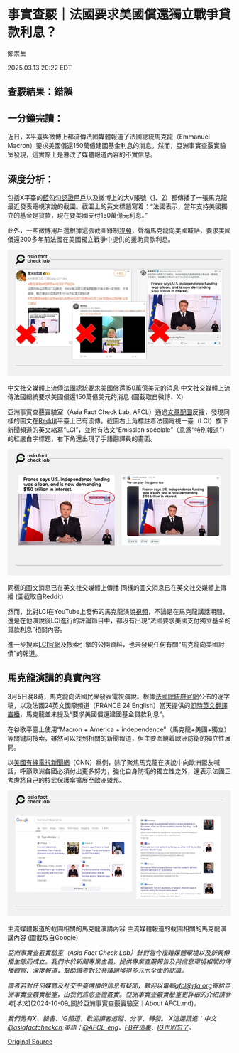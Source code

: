 # 事實查覈｜法國要求美國償還獨立戰爭貸款利息？

鄭崇生

2025.03.13 20:22 EDT

## 查覈結果：錯誤

## #

## 一分鐘完讀：

近日，X平臺與微博上都流傳法國媒體報道了法國總統馬克龍（Emmanuel Macron）要求美國償還150萬億建國基金利息的消息。然而，亞洲事實查覈實驗室發現，這實際上是篡改了媒體報道內容的不實信息。

## 深度分析：

包括X平臺的[藍勾勾認證用戶](https://archive.ph/jMKVC)以及微博上的大V賬號（[1](https://archive.ph/hRQd2)、[2](https://archive.ph/wip/4kE0g)）都傳播了一張馬克龍最近發表電視演說的截圖。截圖上的英文標題寫着：“法國表示，當年支持美國獨立的基金是貸款，現在要美國支付150萬億元利息。”

此外，一些微博用戶還根據這張截圖錄制[視頻](https://archive.ph/3gz4k)，聲稱馬克龍向美國喊話，要求美國償還200多年前法國在美國獨立戰爭中提供的援助貸款利息。

![中文社交媒體上流傳法國總統要求美國償還150萬億美元的消息](images/A6JKQXIZVFEMRFTYJ7UOOO372E.PNG)

中文社交媒體上流傳法國總統要求美國償還150萬億美元的消息 中文社交媒體上流傳法國總統要求美國償還150萬億美元的消息 (圖截取自微博、X)

亞洲事實查覈實驗室（Asia Fact Check Lab, AFCL）通過[文章配圖](https://archive.ph/jMKVC)反搜，發現同樣的圖文在[Reddit](https://archive.ph/kjNxE)平臺上已有流傳。截圖右上角標註着法國電視一臺（LCI）旗下新聞頻道的英文縮寫“LCI”，並附有法文“Emission spéciale”（意爲“特別報道”）的紅底白字標題，右下角還出現了手語翻譯員的畫面。

![同樣的圖文消息已在英文社交媒體上傳播](images/H7THQM3G2ZF2JFAPWOXU3TD6AE.PNG)

同樣的圖文消息已在英文社交媒體上傳播 同樣的圖文消息已在英文社交媒體上傳播 (圖截取自Reddit)

然而，比對LCI在YouTube上發佈的馬克龍演說[視頻](https://youtu.be/bnsBM-JqsuI?si=llC4guJ5nBvUcnTl)，不論是在馬克龍講話期間，還是在他演說後LCI進行的評論節目中，都沒有出現“法國要求美國支付獨立基金的貸款利息”相關內容。

進一步搜索[LCI官網](https://www.tf1info.fr/)及搜索引擎的公開資料，也未發現任何有關“馬克龍向美國討債”的報道。

## 馬克龍演講的真實內容

3月5日晚8時，馬克龍向法國民衆發表電視演說。根據[法國總統府官網](https://www.elysee.fr/emmanuel-macron/2025/03/05/adresse-aux-francais-6)公佈的逐字稿，以及法國24英文國際頻道（FRANCE 24 English）當天提供的[即時英文翻譯直播](https://youtu.be/ZvssAXQz4Cw?si=FBtn5eIiZc2pzvIJ)，馬克龍並未提及“要求美國償還建國基金貸款利息”。

在谷歌平臺上使用“Macron + America + independence”（馬克龍+美國+獨立）等關鍵詞搜索，雖然可以找到相關的新聞報道，但主要圍繞着歐洲防衛的獨立性展開。

以[美國有線電視新聞網](https://www.cnn.com/2025/03/05/europe/macron-france-nuclear-arsenal-ukraine-intl-hnk/index.html)（CNN）爲例，除了聚焦馬克龍在演說中向歐洲盟友喊話，呼籲歐洲各國必須付出更多努力，強化自身防衛的獨立性之外，還表示法國正考慮將自己的核武保護傘擴展至歐洲盟邦。

![主流媒體報道的截圖相關的馬克龍演講內容](images/YYQFZ3DWHVCEZOZ734YPMO2DQQ.PNG)

主流媒體報道的截圖相關的馬克龍演講內容 主流媒體報道的截圖相關的馬克龍演講內容 (圖截取自Google)

*亞洲事實查覈實驗室（Asia Fact Check Lab）針對當今複雜媒體環境以及新興傳播生態而成立。我們本於新聞專業主義，提供專業查覈報告及與信息環境相關的傳播觀察、深度報道，幫助讀者對公共議題獲得多元而全面的認識。*

*讀者若對任何媒體及社交平臺傳播的信息有疑問，歡迎以電郵*[*afcl@rfa.org*](mailto:afcl@rfa.org)*寄給亞洲事實查覈實驗室，由我們爲您查證覈實。亞洲事實查覈實驗室更詳細的介紹請參考*[*本文*](2024-10-09_關於亞洲事實查覈實驗室｜About AFCL.md)*。*

*我們另有X、臉書、IG頻道，歡迎讀者追蹤、分享、轉發。 X這邊請進：中文*[*@asiafactcheckcn*](https://twitter.com/asiafactcheckcn)*;英語：*[*@AFCL\_eng*](https://twitter.com/AFCL_eng)*、*[*FB在這裏*](https://www.facebook.com/asiafactchecklabcn)*、*[*IG也別忘了*](https://www.instagram.com/asiafactchecklab/)*。*



[Original Source](https://www.rfa.org/mandarin/shishi-hecha/2025/03/14/fact-check-did-macron-ask-us-repay-interest/)